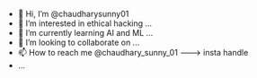 - 👋 Hi, I’m @chaudharysunny01
- 👀 I’m interested in ethical hacking ...
- 🌱 I’m currently learning  AI and ML ...
- 💞️ I’m looking to collaborate on ...
- 📫 How to reach me @chaudhary_sunny_01 ---> insta handle
- ...

<!---
chaudharysunny01/chaudharysunny01 is a ✨ special ✨ repository because its `README.md` (this file) appears on your GitHub profile.
You can click the Preview link to take a look at your changes.
--->
